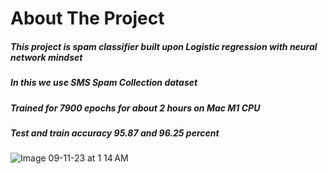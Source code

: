 # About The Project
##### This project is spam classifier built upon Logistic regression with neural network mindset 
##### In this we use SMS Spam Collection dataset
##### Trained for 7900 epochs for about 2 hours on Mac M1 CPU
##### Test and train accuracy 95.87 and 96.25 percent


![Image 09-11-23 at 1 14 AM](https://github.com/Veeransh14/Transformer-From-Scratch/assets/144169682/7a2f95e3-82c7-4aeb-ab0c-ae4d8f01a53f)
